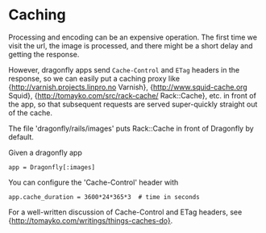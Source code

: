 Caching
=======

Processing and encoding can be an expensive operation. The first time we visit the url,
the image is processed, and there might be a short delay and getting the response.

However, dragonfly apps send `Cache-Control` and `ETag` headers in the response, so we can easily put a caching
proxy like {http://varnish.projects.linpro.no Varnish}, {http://www.squid-cache.org Squid},
{http://tomayko.com/src/rack-cache/ Rack::Cache}, etc. in front of the app, so that subsequent requests are served
super-quickly straight out of the cache.

The file 'dragonfly/rails/images' puts Rack::Cache in front of Dragonfly by default.

Given a dragonfly app

    app = Dragonfly[:images]

You can configure the 'Cache-Control' header with

    app.cache_duration = 3600*24*365*3  # time in seconds

For a well-written discussion of Cache-Control and ETag headers, see {http://tomayko.com/writings/things-caches-do}.
